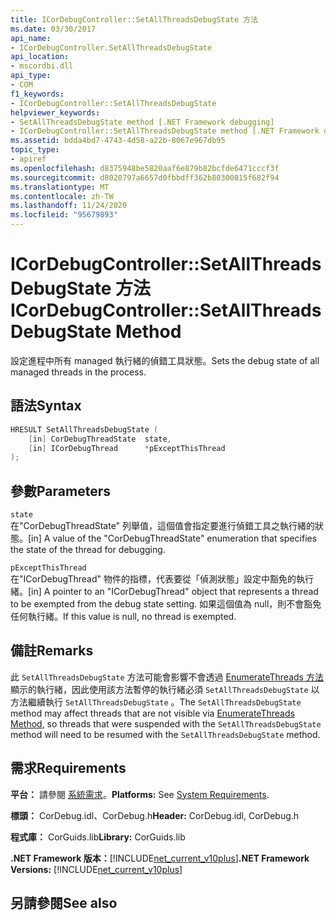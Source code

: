 ```yaml
---
title: ICorDebugController::SetAllThreadsDebugState 方法
ms.date: 03/30/2017
api_name:
- ICorDebugController.SetAllThreadsDebugState
api_location:
- mscordbi.dll
api_type:
- COM
f1_keywords:
- ICorDebugController::SetAllThreadsDebugState
helpviewer_keywords:
- SetAllThreadsDebugState method [.NET Framework debugging]
- ICorDebugController::SetAllThreadsDebugState method [.NET Framework debugging]
ms.assetid: bdda4bd7-4743-4d58-a22b-8067e967db95
topic_type:
- apiref
ms.openlocfilehash: d8375948be5820aaf6e879b82bcfde6471cccf3f
ms.sourcegitcommit: d8020797a6657d0fbbdff362b80300815f682f94
ms.translationtype: MT
ms.contentlocale: zh-TW
ms.lasthandoff: 11/24/2020
ms.locfileid: "95679893"
---
```

# <a name="icordebugcontrollersetallthreadsdebugstate-method"></a><span data-ttu-id="2b5f9-102">ICorDebugController::SetAllThreadsDebugState 方法</span><span class="sxs-lookup"><span data-stu-id="2b5f9-102">ICorDebugController::SetAllThreadsDebugState Method</span></span>

<span data-ttu-id="2b5f9-103">設定進程中所有 managed 執行緒的偵錯工具狀態。</span><span class="sxs-lookup"><span data-stu-id="2b5f9-103">Sets the debug state of all managed threads in the process.</span></span>  
  
## <a name="syntax"></a><span data-ttu-id="2b5f9-104">語法</span><span class="sxs-lookup"><span data-stu-id="2b5f9-104">Syntax</span></span>  
  
```cpp  
HRESULT SetAllThreadsDebugState (  
    [in] CorDebugThreadState  state,  
    [in] ICorDebugThread      *pExceptThisThread  
);  
```  
  
## <a name="parameters"></a><span data-ttu-id="2b5f9-105">參數</span><span class="sxs-lookup"><span data-stu-id="2b5f9-105">Parameters</span></span>  

 `state`  
 <span data-ttu-id="2b5f9-106">在"CorDebugThreadState" 列舉值，這個值會指定要進行偵錯工具之執行緒的狀態。</span><span class="sxs-lookup"><span data-stu-id="2b5f9-106">[in] A value of the "CorDebugThreadState" enumeration that specifies the state of the thread for debugging.</span></span>  
  
 `pExceptThisThread`  
 <span data-ttu-id="2b5f9-107">在"ICorDebugThread" 物件的指標，代表要從「偵測狀態」設定中豁免的執行緒。</span><span class="sxs-lookup"><span data-stu-id="2b5f9-107">[in] A pointer to an "ICorDebugThread" object that represents a thread to be exempted from the debug state setting.</span></span> <span data-ttu-id="2b5f9-108">如果這個值為 null，則不會豁免任何執行緒。</span><span class="sxs-lookup"><span data-stu-id="2b5f9-108">If this value is null, no thread is exempted.</span></span>  
  
## <a name="remarks"></a><span data-ttu-id="2b5f9-109">備註</span><span class="sxs-lookup"><span data-stu-id="2b5f9-109">Remarks</span></span>  

 <span data-ttu-id="2b5f9-110">此 `SetAllThreadsDebugState` 方法可能會影響不會透過 [EnumerateThreads 方法](icordebugcontroller-enumeratethreads-method.md)顯示的執行緒，因此使用該方法暫停的執行緒必須 `SetAllThreadsDebugState` 以方法繼續執行 `SetAllThreadsDebugState` 。</span><span class="sxs-lookup"><span data-stu-id="2b5f9-110">The `SetAllThreadsDebugState` method may affect threads that are not visible via [EnumerateThreads Method](icordebugcontroller-enumeratethreads-method.md), so threads that were suspended with the `SetAllThreadsDebugState` method will need to be resumed with the `SetAllThreadsDebugState` method.</span></span>  
  
## <a name="requirements"></a><span data-ttu-id="2b5f9-111">需求</span><span class="sxs-lookup"><span data-stu-id="2b5f9-111">Requirements</span></span>  

 <span data-ttu-id="2b5f9-112">**平台：** 請參閱 [系統需求](../../get-started/system-requirements.md)。</span><span class="sxs-lookup"><span data-stu-id="2b5f9-112">**Platforms:** See [System Requirements](../../get-started/system-requirements.md).</span></span>  
  
 <span data-ttu-id="2b5f9-113">**標頭：** CorDebug.idl、CorDebug.h</span><span class="sxs-lookup"><span data-stu-id="2b5f9-113">**Header:** CorDebug.idl, CorDebug.h</span></span>  
  
 <span data-ttu-id="2b5f9-114">**程式庫：** CorGuids.lib</span><span class="sxs-lookup"><span data-stu-id="2b5f9-114">**Library:** CorGuids.lib</span></span>  
  
 <span data-ttu-id="2b5f9-115">**.NET Framework 版本：**[!INCLUDE[net_current_v10plus](../../../../includes/net-current-v10plus-md.md)]</span><span class="sxs-lookup"><span data-stu-id="2b5f9-115">**.NET Framework Versions:** [!INCLUDE[net_current_v10plus](../../../../includes/net-current-v10plus-md.md)]</span></span>  
  
## <a name="see-also"></a><span data-ttu-id="2b5f9-116">另請參閱</span><span class="sxs-lookup"><span data-stu-id="2b5f9-116">See also</span></span>
